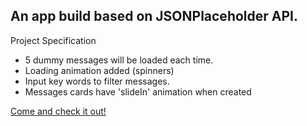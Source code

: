 ## An app build based on JSONPlaceholder API.

Project Specification
- 5 dummy messages will be loaded each time.
- Loading animation added (spinners)
- Input key words to filter messages.
- Messages cards have 'slideIn' animation when created

[Come and check it out!](https://friendly-feynman-6102de.netlify.app)
